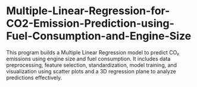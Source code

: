 # Multiple-Linear-Regression-for-CO2-Emission-Prediction-using-Fuel-Consumption-and-Engine-Size
This program builds a Multiple Linear Regression model to predict CO₂ emissions using engine size and fuel consumption. It includes data preprocessing, feature selection, standardization, model training, and visualization using scatter plots and a 3D regression plane to analyze predictions effectively.

